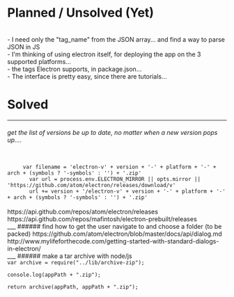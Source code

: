 

# Planned / Unsolved (Yet)

<br/>- I need only the "tag_name" from the JSON array... and find a way to parse JSON in JS
<br/>- I'm thinking of using electron itself, for deploying the app on the 3 supported platforms... 
<br/>- the tags Electron supports, in package.json...
<br/>- The interface is pretty easy, since there are tutorials... 

# Solved
___
###### get the list of versions be up to date, no matter when a new version pops up....
<code>
     var filename = 'electron-v' + version + '-' + platform + '-' + arch + (symbols ? '-symbols' : '') + '.zip'
       var url = process.env.ELECTRON_MIRROR || opts.mirror || 'https://github.com/atom/electron/releases/download/v'
       url += version + '/electron-v' + version + '-' + platform + '-' + arch + (symbols ? '-symbols' : '') + '.zip'
</code> <br/>
https://api.github.com/repos/atom/electron/releases <br/>
https://api.github.com/repos/mafintosh/electron-prebuilt/releases <br/>
___
###### find how to get the user navigate to and choose a folder (to be packed)
https://github.com/atom/electron/blob/master/docs/api/dialog.md <br/>
http://www.mylifeforthecode.com/getting-started-with-standard-dialogs-in-electron/ <br/>
___
###### make a tar archive with node/js
<code>
var archive = require("../lib/archive-zip");<br/>
console.log(appPath + ".zip");<br/>
return archive(appPath, appPath + ".zip");
</code>

